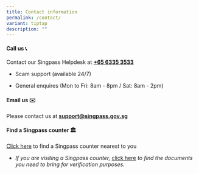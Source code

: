 ```yaml
---
title: Contact information
permalink: /contact/
variant: tiptap
description: ""
---
```

<h4>Call us 📞</h4>
<p>Contact our Singpass Helpdesk at <strong><a href="tel:+6563353533" rel="noopener noreferrer nofollow" target="_blank">+65 6335 3533</a></strong>
</p>
<ul data-tight="true" class="tight">
<li>
<p>Scam support (available 24/7)</p>
</li>
<li>
<p>General enquires (Mon to Fri: 8am - 8pm / Sat: 8am - 2pm)</p>
</li>
</ul>
<h4>Email us ✉️</h4>
<p>Please contact us at <strong><a href="mailto:support@singpass.gov.sg" rel="noopener noreferrer nofollow" target="_blank">support@singpass.gov.sg</a></strong>
</p>
<p></p>
<h4>Find a Singpass counter 🏛️</h4>
<p><a href="http://go.gov.sg/singpass-counters" rel="noopener noreferrer nofollow" target="_blank"><u>Click here</u></a> to
find a Singpass counter nearest to you</p>
<ul data-tight="true" class="tight">
<li>
<p><em>If you are visiting a Singpass counter, </em><a href="./where-to-get-help/" rel="noopener noreferrer nofollow" target="_blank">click here</a><em> to find the documents you need to bring for verification purposes.</em>
</p>
</li>
</ul>
<p></p>